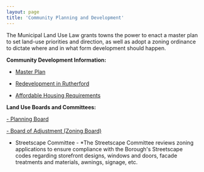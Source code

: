 ```yaml
---
layout: page
title: 'Community Planning and Development'
---
```


The Municipal Land Use Law grants towns the power to enact a master plan to set land-use priorities and direction, as well as adopt a zoning ordinance to dictate where and in what form development should happen.

**Community Development Information:** 

- [Master Plan](/committees/planning-board/master-plan/)

- [Redevelopment in Rutherford](./areas-of-redevelopment/)

- [Affordable Housing Requirements](./affordable-housing/)


**Land Use Boards and Committees:** 

[- Planning Board](/committees/planning-board/)

[- Board of Adjustment (Zoning Board)](/committees/board-of-adjustment/)

- Streetscape Committee - *The Streetscape Committee reviews zoning applications to ensure compliance with the Borough's Streetscape codes regarding storefront designs, windows and doors, facade treatments and materials, awnings, signage, etc. 




